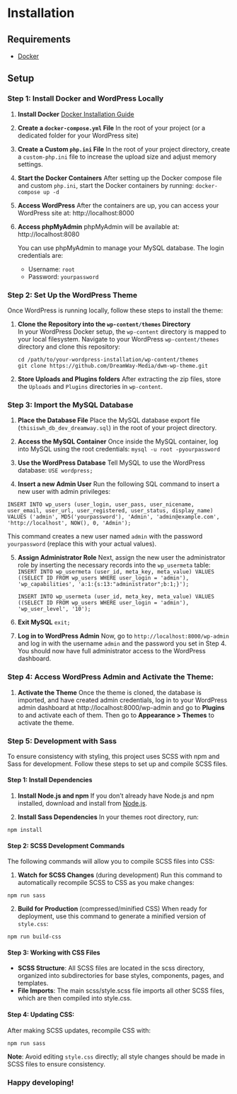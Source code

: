 # Installation

## Requirements

- [Docker](https://www.docker.com/get-started/)

## Setup

### **Step 1: Install Docker and WordPress Locally**
1. **Install Docker**
	[Docker Installation Guide](https://docs.docker.com/desktop/?_gl=1*xj8wza*_gcl_au*MTgxODIyMzIxMy4xNzI3ODk1Njkw*_ga*MTg1ODI5ODQwMS4xNzI2OTgzMjI5*_ga_XJWPQMJYHQ*MTcyNzg5NTY4OS4yLjEuMTcyNzg5NjUwNi42MC4wLjA.)

2. **Create a `docker-compose.yml` File** In the root of your project (or a dedicated folder for your WordPress site)

3. **Create a Custom `php.ini` File** 
In the root of your project directory, create a `custom-php.ini` file to increase the upload size and adjust memory settings.

4. **Start the Docker Containers**
		After setting up the Docker compose file and custom `php.ini`, start the Docker containers by running:
	`docker-compose up -d`

6. **Access WordPress**
	After the containers are up, you can access your WordPress site at: http://localhost:8000

7. **Access phpMyAdmin**
	phpMyAdmin will be available at: http://localhost:8080
	
	You can use phpMyAdmin to manage your MySQL database. The login credentials are:
	-   Username: `root`
	-   Password: `yourpassword`

### Step 2: Set Up the WordPress Theme
Once WordPress is running locally, follow these steps to install the theme:

1. **Clone the Repository into the `wp-content/themes` Directory**  
In your WordPress Docker setup, the `wp-content` directory is mapped to your local filesystem. Navigate to your WordPress `wp-content/themes` directory and clone this repository:
	```
	cd /path/to/your-wordpress-installation/wp-content/themes
	git clone https://github.com/DreamWay-Media/dwm-wp-theme.git
	```
2. **Store Uploads and Plugins folders**
	After extracting the zip files, store the `Uploads` and `Plugins` directories in `wp-content`.

### Step 3: Import the MySQL Database
1. **Place the Database File**
	Place the MySQL database export file (`thisiswh_db_dev_dreamway.sql`) in the root of your project directory.
	
2. **Access the MySQL Container**
	Once inside the MySQL container, log into MySQL using the root credentials:
	`mysql -u root -pyourpassword`
	
3. **Use the WordPress Database**
	Tell MySQL to use the WordPress database:
	`USE wordpress;`
	
4. **Insert a new Admin User**
	Run the following SQL command to insert a new user with admin privileges:<br>
```
INSERT INTO wp_users (user_login, user_pass, user_nicename, user_email, user_url, user_registered, user_status, display_name)
VALUES ('admin', MD5('yourpassword'), 'Admin', 'admin@example.com', 'http://localhost', NOW(), 0, 'Admin');
```
This command creates a new user named `admin` with the password `yourpassword` (replace this with your actual values).

5. **Assign Administrator Role**
	Next, assign the new user the administrator role by inserting the necessary records into the `wp_usermeta` table:<br>`INSERT INTO wp_usermeta (user_id, meta_key, meta_value)
VALUES ((SELECT ID FROM wp_users WHERE user_login = 'admin'), 'wp_capabilities', 'a:1:{s:13:"administrator";b:1;}');`

	`INSERT INTO wp_usermeta (user_id, meta_key, meta_value)
VALUES ((SELECT ID FROM wp_users WHERE user_login = 'admin'), 'wp_user_level', '10');`

6. **Exit MySQL**
	`exit;`

7. **Log in to WordPress Admin**
	Now, go to `http://localhost:8000/wp-admin` and log in with the username `admin` and the password you set in Step 4. You should now have full administrator access to the WordPress dashboard.

### Step 4: Access WordPress Admin and Activate the Theme:
1. **Activate the Theme**
	Once the theme is cloned, the database is imported, and have created admin credentials, log in to your WordPress admin dashboard at http://localhost:8000/wp-admin and go to **Plugins** to and activate each of them. Then go to **Appearance > Themes** to activate the theme.

### Step 5: Development with Sass
To ensure consistency with styling, this project uses SCSS with npm and Sass for development. Follow these steps to set up and compile SCSS files.

#### Step 1: Install Dependencies
1. **Install Node.js and npm** If you don’t already have Node.js and npm installed, download and install from [Node.js](https://nodejs.org/en).

2. **Install Sass Dependencies** In your themes root directory, run:

```npm install```

#### Step 2: SCSS Development Commands
The following commands will allow you to compile SCSS files into CSS:

1. **Watch for SCSS Changes** (during development) Run this command to automatically recompile SCSS to CSS as you make changes:

```npm run sass```

2. **Build for Production** (compressed/minified CSS) When ready for deployment, use this command to generate a minified version of `style.css`:

```npm run build-css```

#### Step 3: Working with CSS Files
- **SCSS Structure**: All SCSS files are located in the scss directory, organized into subdirectories for base styles, components, pages, and templates.
- **File Imports**: The main scss/style.scss file imports all other SCSS files, which are then compiled into style.css.

#### Step 4: Updating CSS:
After making SCSS updates, recompile CSS with:

```npm run sass```

**Note**: Avoid editing `style.css` directly; all style changes should be made in SCSS files to ensure consistency.
### Happy developing!